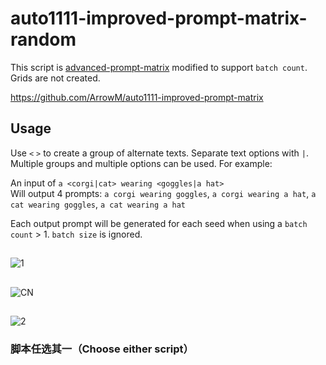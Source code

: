 # auto1111-improved-prompt-matrix-random

This script is [advanced-prompt-matrix](https://github.com/GRMrGecko/stable-diffusion-webui-automatic/blob/advanced_matrix/scripts/advanced_prompt_matrix.py) modified to support `batch count`. Grids are not created.  

https://github.com/ArrowM/auto1111-improved-prompt-matrix

## Usage

Use `<` `>` to create a group of alternate texts. Separate text options with `|`. Multiple groups and multiple options can be used. For example:

An input of `a <corgi|cat> wearing <goggles|a hat>`  
Will output 4 prompts: `a corgi wearing goggles`, `a corgi wearing a hat`, `a cat wearing goggles`, `a cat wearing a hat`

Each output prompt will be generated for each seed when using a `batch count` > 1. `batch size` is ignored.
##
![1](https://github.com/huiyao8761380/auto1111-improved-prompt-matrix-random/blob/main/en2.png)
 ##

 ##

 ##

![CN](https://github.com/huiyao8761380/auto1111-improved-prompt-matrix-random/blob/main/cn1.png)
##
![2](https://github.com/huiyao8761380/auto1111-improved-prompt-matrix-random/blob/main/cn2.png)

 ### 脚本任选其一（Choose either script）
